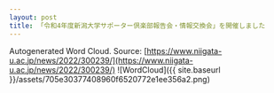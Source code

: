 ```yaml
---
layout: post
title: 「令和4年度新潟大学サポーター倶楽部報告会・情報交換会」を開催しました
---
```

Autogenerated Word Cloud.
Source\: [https://www.niigata-u.ac.jp/news/2022/300239/](https://www.niigata-u.ac.jp/news/2022/300239/)
![WordCloud]({{ site.baseurl }}/assets/705e30377408960f6520772e1ee356a2.png)